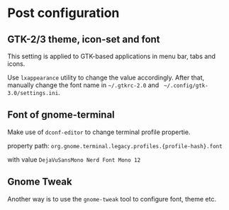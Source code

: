 # Post configuration

## GTK-2/3 theme, icon-set and font

This setting is applied to GTK-based applications in menu bar, tabs and icons.

Use `lxappearance` utility to change the value accordingly.  After that, manually change the font name in `~/.gtkrc-2.0` and ` ~/.config/gtk-3.0/settings.ini`.

## Font of gnome-terminal

Make use of `dconf-editor` to change terminal profile propertie.

property path: `org.gnome.terminal.legacy.profiles.{profile-hash}.font`

with value `DejaVuSansMono Nerd Font Mono 12`

## Gnome Tweak

Another way is to use the `gnome-tweak` tool to configure font, theme etc.
